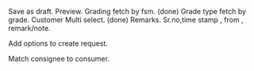 Save as draft.
Preview.
Grading fetch by fsm. (done)
Grade type fetch by grade.
Customer Multi select. (done)
Remarks.
Sr.no,time stamp , from , remark/note.

Add options to create request.

Match consignee to consumer.
